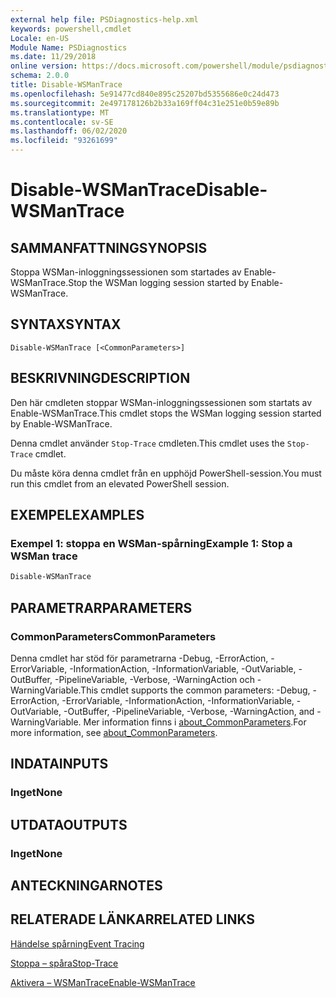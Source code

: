 ```yaml
---
external help file: PSDiagnostics-help.xml
keywords: powershell,cmdlet
Locale: en-US
Module Name: PSDiagnostics
ms.date: 11/29/2018
online version: https://docs.microsoft.com/powershell/module/psdiagnostics/disable-wsmantrace?view=powershell-7&WT.mc_id=ps-gethelp
schema: 2.0.0
title: Disable-WSManTrace
ms.openlocfilehash: 5e91477cd840e895c25207bd5355686e0c24d473
ms.sourcegitcommit: 2e497178126b2b33a169ff04c31e251e0b59e89b
ms.translationtype: MT
ms.contentlocale: sv-SE
ms.lasthandoff: 06/02/2020
ms.locfileid: "93261699"
---
```

# <span data-ttu-id="bd914-103">Disable-WSManTrace</span><span class="sxs-lookup"><span data-stu-id="bd914-103">Disable-WSManTrace</span></span>

## <span data-ttu-id="bd914-104">SAMMANFATTNING</span><span class="sxs-lookup"><span data-stu-id="bd914-104">SYNOPSIS</span></span>
<span data-ttu-id="bd914-105">Stoppa WSMan-inloggningssessionen som startades av Enable-WSManTrace.</span><span class="sxs-lookup"><span data-stu-id="bd914-105">Stop the WSMan logging session started by Enable-WSManTrace.</span></span>

## <span data-ttu-id="bd914-106">SYNTAX</span><span class="sxs-lookup"><span data-stu-id="bd914-106">SYNTAX</span></span>

```
Disable-WSManTrace [<CommonParameters>]
```

## <span data-ttu-id="bd914-107">BESKRIVNING</span><span class="sxs-lookup"><span data-stu-id="bd914-107">DESCRIPTION</span></span>
<span data-ttu-id="bd914-108">Den här cmdleten stoppar WSMan-inloggningssessionen som startats av Enable-WSManTrace.</span><span class="sxs-lookup"><span data-stu-id="bd914-108">This cmdlet stops the WSMan logging session started by Enable-WSManTrace.</span></span>

<span data-ttu-id="bd914-109">Denna cmdlet använder `Stop-Trace` cmdleten.</span><span class="sxs-lookup"><span data-stu-id="bd914-109">This cmdlet uses the `Stop-Trace` cmdlet.</span></span>

<span data-ttu-id="bd914-110">Du måste köra denna cmdlet från en upphöjd PowerShell-session.</span><span class="sxs-lookup"><span data-stu-id="bd914-110">You must run this cmdlet from an elevated PowerShell session.</span></span>

## <span data-ttu-id="bd914-111">EXEMPEL</span><span class="sxs-lookup"><span data-stu-id="bd914-111">EXAMPLES</span></span>

### <span data-ttu-id="bd914-112">Exempel 1: stoppa en WSMan-spårning</span><span class="sxs-lookup"><span data-stu-id="bd914-112">Example 1: Stop a WSMan trace</span></span>

```powershell
Disable-WSManTrace
```

## <span data-ttu-id="bd914-113">PARAMETRAR</span><span class="sxs-lookup"><span data-stu-id="bd914-113">PARAMETERS</span></span>

### <span data-ttu-id="bd914-114">CommonParameters</span><span class="sxs-lookup"><span data-stu-id="bd914-114">CommonParameters</span></span>

<span data-ttu-id="bd914-115">Denna cmdlet har stöd för parametrarna -Debug, -ErrorAction, -ErrorVariable, -InformationAction, -InformationVariable, -OutVariable, -OutBuffer, -PipelineVariable, -Verbose, -WarningAction och -WarningVariable.</span><span class="sxs-lookup"><span data-stu-id="bd914-115">This cmdlet supports the common parameters: -Debug, -ErrorAction, -ErrorVariable, -InformationAction, -InformationVariable, -OutVariable, -OutBuffer, -PipelineVariable, -Verbose, -WarningAction, and -WarningVariable.</span></span> <span data-ttu-id="bd914-116">Mer information finns i [about_CommonParameters](https://go.microsoft.com/fwlink/?LinkID=113216).</span><span class="sxs-lookup"><span data-stu-id="bd914-116">For more information, see [about_CommonParameters](https://go.microsoft.com/fwlink/?LinkID=113216).</span></span>

## <span data-ttu-id="bd914-117">INDATA</span><span class="sxs-lookup"><span data-stu-id="bd914-117">INPUTS</span></span>

### <span data-ttu-id="bd914-118">Inget</span><span class="sxs-lookup"><span data-stu-id="bd914-118">None</span></span>

## <span data-ttu-id="bd914-119">UTDATA</span><span class="sxs-lookup"><span data-stu-id="bd914-119">OUTPUTS</span></span>

### <span data-ttu-id="bd914-120">Inget</span><span class="sxs-lookup"><span data-stu-id="bd914-120">None</span></span>

## <span data-ttu-id="bd914-121">ANTECKNINGAR</span><span class="sxs-lookup"><span data-stu-id="bd914-121">NOTES</span></span>

## <span data-ttu-id="bd914-122">RELATERADE LÄNKAR</span><span class="sxs-lookup"><span data-stu-id="bd914-122">RELATED LINKS</span></span>

[<span data-ttu-id="bd914-123">Händelse spårning</span><span class="sxs-lookup"><span data-stu-id="bd914-123">Event Tracing</span></span>](/windows/desktop/ETW/event-tracing-portal)

[<span data-ttu-id="bd914-124">Stoppa – spåra</span><span class="sxs-lookup"><span data-stu-id="bd914-124">Stop-Trace</span></span>](stop-trace.md)

[<span data-ttu-id="bd914-125">Aktivera – WSManTrace</span><span class="sxs-lookup"><span data-stu-id="bd914-125">Enable-WSManTrace</span></span>](Enable-WSManTrace.md)
